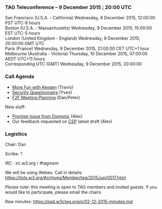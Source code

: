 ### TAG Teleconference – 9 December 2015 ; 20:00 UTC

San Francisco (U.S.A. - California)	Wednesday, 9 December 2015, 12:00:00	PST	UTC-8 hours  
Boston (U.S.A. - Massachusetts)	Wednesday, 9 December 2015, 15:00:00	EST	UTC-5 hours  
London (United Kingdom - England)	Wednesday, 9 December 2015, 20:00:00	GMT	UTC  
Paris (France)	Wednesday, 9 December 2015, 21:00:00	CET	UTC+1 hour  
Melbourne (Australia - Victoria)	Thursday, 10 December 2015, 07:00:00	AEDT	UTC+11 hours  
Corresponding UTC (GMT)	Wednesday, 9 December 2015, 20:00:00	 

### Call Agenda
* [More Fun with Keygen](https://github.com/w3ctag/spec-reviews/issues/82) (Travis)
* [Security Questionnaire](https://github.com/w3ctag/spec-reviews/issues/77) (Yves)
* [F2F Meeting Planning](https://github.com/w3ctag/meetings/tree/gh-pages/2016/01-mel) (Dan/Peter)

New stuff:  
* [Promise Issue from Domenic](https://github.com/w3ctag/spec-reviews/issues/96) (Alex)
* Our feedback requested on [CSP](https://github.com/w3ctag/spec-reviews/issues/42) latest draft (Alex)

### Logistics

Chair: Dan

Scribe: ?

IRC : irc.w3.org / #tagmem

We will be using Webex. Call in details: https://lists.w3.org/Archives/Member/tag/2015Jun/0017.html

*Please note*: this meeting is open to TAG members and invited guests. If you would like to participate, please email the chairs.

Raw minutes: https://pad.w3ctag.org/p/02-12-2015-minutes.md
